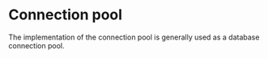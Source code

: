 # Connection pool
The implementation of the connection pool is generally used as a database connection pool.
